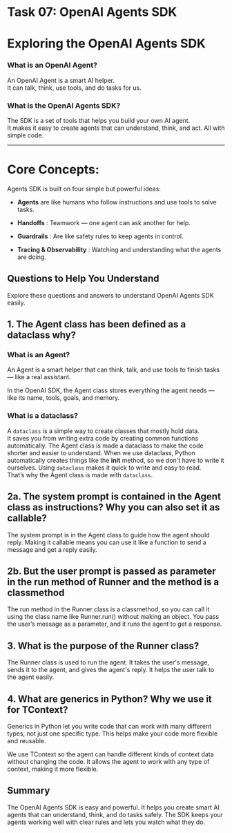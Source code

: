 
# Task 07: OpenAI Agents SDK

# Exploring the OpenAI Agents SDK

### What is an OpenAI Agent?

An OpenAI Agent is a smart AI helper.  
It can talk, think, use tools, and do tasks for us.

### What is the OpenAI Agents SDK?

The SDK is a set of tools that helps you build your own AI agent.  
It makes it easy to create agents that can understand, think, and act. All with simple code.

---

#  Core Concepts:
Agents SDK is built on four simple but powerful ideas:

-  **Agents** are like humans who follow instructions and use tools to solve tasks.

-  **Handoffs** : Teamwork — one agent can ask another for help.

-  **Guardrails** : Are like safety rules to keep agents in control.

-  **Tracing & Observability** :  Watching and understanding what the agents are doing.


##  Questions to Help You Understand

Explore these questions and answers to understand OpenAI Agents SDK easily.


## 1. The Agent class has been defined as a dataclass why?

### What is an Agent?

An Agent is a smart helper that can think, talk, and use tools to finish tasks — like a real assistant.  

In the OpenAI SDK, the Agent class stores everything the agent needs — like its name, tools, goals, and memory.

### What is a dataclass?

A `dataclass` is a simple way to create classes that mostly hold data.  
It saves you from writing extra code by creating common functions automatically.
The Agent class is made a dataclass to make the code shorter and easier to understand. When we use dataclass, 
Python automatically creates things like the __init__ method, so we don't have to write it ourselves. 
Using `dataclass` makes it quick to write and easy to read.  
That’s why the Agent class is made with `dataclass`.

## 2a. The system prompt is contained in the Agent class as instructions? Why you can also set it as callable?

The system prompt is in the Agent class to guide how the agent should reply. Making it callable means you can use it like a function to send a message and get a reply easily.

## 2b. But the user prompt is passed as parameter in the run method of Runner and the method is a classmethod

The run method in the Runner class is a classmethod, so you can call it using the class name like Runner.run() without making an object. You pass the user’s message as a parameter, and it runs the agent to get a response.

## 3. What is the purpose of the Runner class?

The Runner class is used to run the agent. It takes the user's message, sends it to the agent, and gives the agent's reply. It helps the user talk to the agent easily.

## 4. What are generics in Python? Why we use it for TContext?

Generics in Python let you write code that can work with many different types, not just one specific type. This helps make your code more flexible and reusable.

We use  TContext so the agent can handle different kinds of context data without changing the code. It allows the agent to work with any type of context, making it more flexible.

## Summary
The OpenAI Agents SDK is easy and powerful. It helps you create smart AI agents that can understand, think, and do tasks safely. The SDK keeps your agents working well with clear rules and lets you watch what they do.
